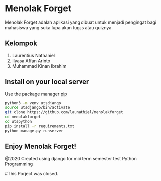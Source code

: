 # Menolak Forget

Menolak Forget adalah aplikasi yang dibuat untuk menjadi pengingat bagi mahasiswa yang suka lupa akan tugas atau quiznya.

## Kelompok 
1. Laurentius Nathaniel
2. Ilyasa Affan Arinto
3. Muhammad Kinan Ibrahim

## Install on your local server

Use the package manager [pip](https://pip.pypa.io/en/stable/)

```bash
python3 -m venv utsdjango
source utsdjango/bin/activate
git clone https://github.com/launathiel/menolakforget
cd menolakforget
cd utspython
pip install -r requirements.txt
python manage.py runserver

```

Enjoy Menolak Forget!
-
@2020 Created using django for mid term semester test Python Programming

#This Porject was closed.
 
